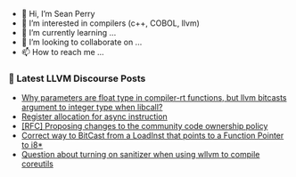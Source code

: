 - 👋 Hi, I’m Sean Perry
- 👀 I’m interested in compilers (c++, COBOL, llvm)
- 🌱 I’m currently learning ...
- 💞️ I’m looking to collaborate on ...
- 📫 How to reach me ...

<!---
s66perry/s66perry is a ✨ special ✨ repository because its `README.md` (this file) appears on your GitHub profile.
You can click the Preview link to take a look at your changes.
--->
### 📕 Latest LLVM Discourse Posts

<!-- DISCOURSE-LLVM:START -->
- [Why parameters are float type in compiler-rt functions, but llvm bitcasts argument to integer type when libcall?](https://discourse.llvm.org/t/why-parameters-are-float-type-in-compiler-rt-functions-but-llvm-bitcasts-argument-to-integer-type-when-libcall/80775#post_1)
- [Register allocation for async instruction](https://discourse.llvm.org/t/register-allocation-for-async-instruction/80740#post_5)
- [[RFC] Proposing changes to the community code ownership policy](https://discourse.llvm.org/t/rfc-proposing-changes-to-the-community-code-ownership-policy/80714?page=2#post_33)
- [Correct way to BitCast from a LoadInst that points to a Function Pointer to i8*](https://discourse.llvm.org/t/correct-way-to-bitcast-from-a-loadinst-that-points-to-a-function-pointer-to-i8/80757#post_3)
- [Question about turning on sanitizer when using wllvm to compile coreutils](https://discourse.llvm.org/t/question-about-turning-on-sanitizer-when-using-wllvm-to-compile-coreutils/80772#post_1)
<!-- DISCOURSE-LLVM:END -->
